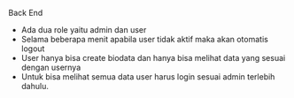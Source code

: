 Back End
- Ada dua role yaitu admin dan user
- Selama beberapa menit apabila user tidak aktif maka akan otomatis logout
- User hanya bisa create biodata dan hanya bisa melihat data yang sesuai dengan usernya
- Untuk bisa melihat semua data user harus login sesuai admin terlebih dahulu.
